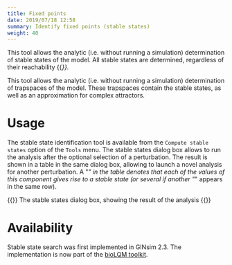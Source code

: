 ```yaml
---
title: Fixed points
date: 2019/07/18 12:58
summary: Identify fixed points (stable states)
weight: 40
---
```



This tool allows the analytic (i.e. without running a simulation) determination
of stable states of the model. All stable states are determined, regardless of
their reachability {{<cite Naldi2007>}}.

This tool allows the analytic (i.e. without running a simulation) determination of
trapspaces of the model. These trapspaces contain the stable states, as well as an
approximation for complex attractors.

Usage
=====

The stable state identification tool is available from the ``Compute stable states``
option of the ``Tools`` menu.
The stable states dialog box allows to run the analysis after the optional
selection of a perturbation. The result is shown in a table in the same dialog box, allowing
to launch a novel analysis for another perturbation. A "*" in the table denotes that
each of the values of this component gives rise to a stable state (or several if another
"*" appears in the same row).

{{<fig src="fixedpoints.png">}}
The stable states dialog box, showing the result of the analysis
{{</fig>}}


Availability
============

Stable state search was first implemented in GINsim 2.3.
The implementation is now part of the 
[bioLQM toolkit](https://colomoto.org/biolqm).


